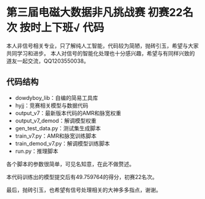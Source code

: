 # 第三届电磁大数据非凡挑战赛 初赛22名次 按时上下班√ 代码

本人非信号相关专业，只了解纯人工智能，代码较为简陋，抛砖引玉，希望与大家共同学习和进步。
本人对信号的智能化处理也十分感兴趣，希望与有同样兴致的道友一起交流，QQ1203550038。

## 代码结构
- dowdyboy_lib：自编的简易工具库
- hyjj：竞赛相关模型与数据代码
- output_v7：最新版本代码的AMR和脉宽权重
- output_v7_demod：解调模型权重
- gen_test_data.py：测试集生成脚本
- train_v7.py：AMR和脉宽训练脚本
- train_demod_v7.py：解调模型训练脚本
- run.py：推理脚本

各个脚本的参数很简单，可见名知意，在此不做赘述。

本代码训练出的模型提交后有49.759764的得分，初赛22名次。

最后，抛砖引玉，也希望有信号处理相关的大神多多指点，谢谢。

